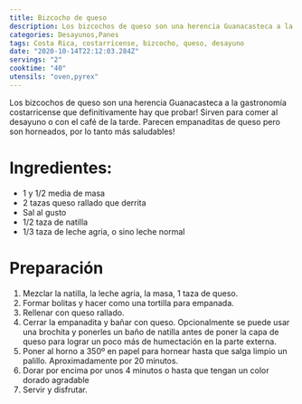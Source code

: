 ```yaml
---
title: Bizcocho de queso
description: Los bizcochos de queso son una herencia Guanacasteca a la gastronomía costarricense que definitivamente hay que probar
categories: Desayunos,Panes
tags: Costa Rica, costarricense, bizcocho, queso, desayuno
date: "2020-10-14T22:12:03.284Z"
servings: "2"
cooktime: "40"
utensils: "oven,pyrex"
---
```


Los bizcochos de queso son una herencia Guanacasteca a la gastronomía costarricense que definitivamente hay que probar! Sirven para comer al desayuno o con el café de la tarde. Parecen empanaditas de queso pero son horneados, por lo tanto más saludables!


# Ingredientes:

- 1 y 1/2 media de masa
- 2 tazas queso rallado que derrita
- Sal al gusto
- 1/2 taza de natilla
- 1/3 taza de leche agria, o sino leche normal

# Preparación

1. Mezclar la natilla, la leche agria, la masa, 1 taza de queso.
2. Formar bolitas y hacer como una tortilla para empanada. 
3. Rellenar con queso rallado.
4. Cerrar la empanadita y bañar con queso. Opcionalmente se puede usar una brochita y ponerles un baño de natilla antes de poner la capa de queso para lograr un poco más de humectación en la parte externa.
5. Poner al horno a 350º en papel para hornear hasta que salga limpio un palillo. Aproximadamente por 20 minutos.
6. Dorar por encima por unos 4 minutos o hasta que tengan un color dorado agradable
7. Servir y disfrutar.